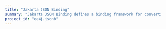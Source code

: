 ```yaml
---
title: "Jakarta JSON Binding"
summary: "Jakarta JSON Binding defines a binding framework for converting Java(R) objects to and from JSON documents."
project_id: "ee4j.jsonb"
---
```

